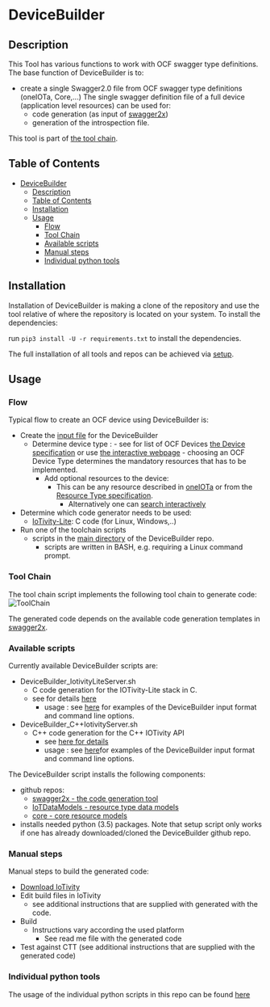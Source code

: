 # DeviceBuilder

## Description

This Tool has various functions to work with OCF swagger type definitions.
The base function of DeviceBuilder is to:

- create a single Swagger2.0 file from OCF swagger type definitions (oneIOTa, Core,...)
The single swagger definition file of a full device (application level resources) can be used for:
  - code generation (as input of [swagger2x](/swagger2x))
  - generation of the introspection file.

This tool is part of [the tool chain](#tool-chain).

## Table of Contents

- [DeviceBuilder](#devicebuilder)
  - [Description](#description)
  - [Table of Contents](#table-of-contents)
  - [Installation](#installation)
  - [Usage](#usage)
    - [Flow](#flow)
    - [Tool Chain](#tool-chain)
    - [Available scripts](#available-scripts)
    - [Manual steps](#manual-steps)
    - [Individual python tools](#individual-python-tools)
  
## Installation

Installation of DeviceBuilder is making a clone of the repository and
use the tool relative of where the repository is located on your system.
To install the dependencies:

run ```pip3 install -U -r requirements.txt``` to install the dependencies.

The full installation of all tools and repos can be achieved via [setup](https://openconnectivity.github.io/IOTivity-Lite-setup/).

## Usage

### Flow

Typical flow to create an OCF device using DeviceBuilder is:

- Create the [input file](/DeviceBuilder/DeviceBuilderInputFormat-file-examples) for the DeviceBuilder
  - Determine device type :
        - see for list of OCF Devices [the Device specification](https://openconnectivity.org/specs/OCF_Device_Specification.pdf) or use [the interactive webpage](https://openconnectivityfoundation.github.io/devicemodels/docs/index.html)
        - choosing an OCF Device Type determines the mandatory resources that has to be implemented.
    - Add optional resources to the device:
      - This can be any resource described in [oneIOTa](https://www.oneiota.org) or from the [Resource Type specification](https://openconnectivity.org/specs/OCF_Resource_Type_Specification.pdf).
        - Alternatively one can [search interactively](https://openconnectivityfoundation.github.io/devicemodels/docs/resource.html)
- Determine which code generator needs to be used:
  - [IoTivity-Lite](www.iotivity.org): C code (for Linux, Windows,..)
- Run one of the toolchain scripts
  - scripts in the [main directory](https://github.com/openconnectivityfoundation/DeviceBuilder) of the DeviceBuilder repo.
    - scripts are written in BASH, e.g. requiring a Linux command prompt.

### Tool Chain

The tool chain script implements the following tool chain to generate code:
![ToolChain](https://openconnectivityfoundation.github.io/DeviceBuilder/data/toolchain.png)

The generated code depends on the available code generation templates in [swagger2x](/swagger2x).

### Available scripts

Currently available DeviceBuilder scripts are:

- DeviceBuilder_IotivityLiteServer.sh
  - C code generation for the IOTivity-Lite stack in C.
  - see for details [here](swagger2x/src/templates/IOTivity-lite)
    - usage :
        see  [here](DeviceBuilder/DeviceBuilderInputFormat-file-examples/readme.md) for examples of the DeviceBuilder input format and command line options.
- DeviceBuilder_C++IotivityServer.sh
  - C++ code generation for the C++ IOTivity API
    - see [here for details](https://github.com/openconnectivityfoundation/swagger2x/tree/master/src/templates/C%2B%2BIotivityServer)
    - usage :
        see [here](DeviceBuilder/DeviceBuilderInputFormat-file-examples/readme.md)for examples of the DeviceBuilder input format and command line options.

 The DeviceBuilder script installs the following components:

- github repos:
  - [swagger2x - the code generation tool](/swagger2x)
  - [IoTDataModels - resource type data models](https://github.com/openconnectivityfoundation/IoTDataModels)
  - [core - core resource models](https://github.com/openconnectivityfoundation/core)
- installs needed python (3.5) packages.
 Note that setup script only works if one has already downloaded/cloned the DeviceBuilder github repo.

### Manual steps

Manual steps to build the generated code:

- [Download IoTivity](https://www.iotivity.org)
- Edit build files in IoTivity
  - see additional instructions that are supplied with generated with the code.
- Build
  - Instructions vary according the used platform
    - See read me file with the generated code
- Test against CTT (see additional instructions that are supplied with the generated code)

### Individual python tools

The usage of the individual python scripts in this repo can be found [here](/DeviceBuilder/individual_tools)
